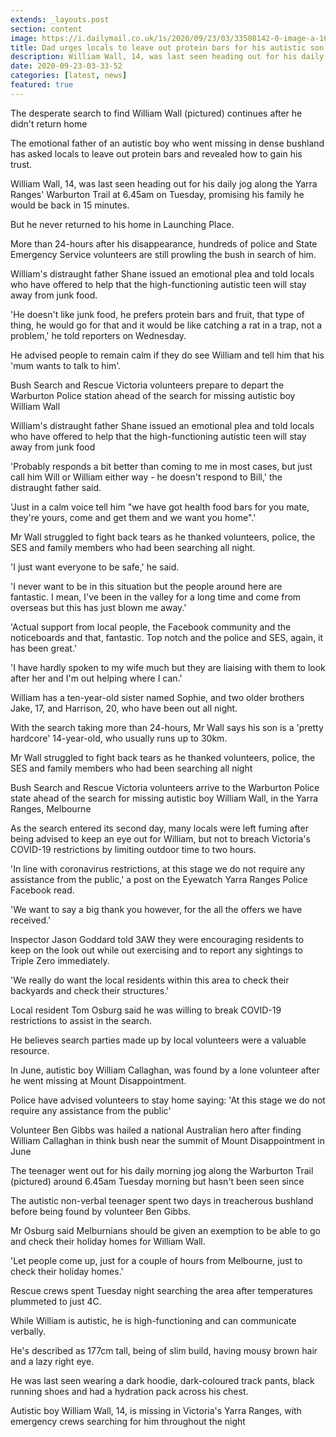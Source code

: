 ```yaml
---
extends: _layouts.post
section: content
image: https://i.dailymail.co.uk/1s/2020/09/23/03/33508142-0-image-a-16_1600827827690.jpg 
title: Dad urges locals to leave out protein bars for his autistic son who vanished after going for a walk 
description: William Wall, 14, was last seen heading out for his daily jog along the Yarra Ranges Warburton Trail at 6.45am on Tuesday, promising his family he would be back in 15 minutes. 
date: 2020-09-23-03-33-52 
categories: [latest, news] 
featured: true 
--- 
```

The desperate search to find William Wall (pictured) continues after he didn't return home

The emotional father of an autistic boy who went missing in dense bushland has asked locals to leave out protein bars and revealed how to gain his trust.

William Wall, 14, was last seen heading out for his daily jog along the Yarra Ranges' Warburton Trail at 6.45am on Tuesday, promising his family he would be back in 15 minutes.

But he never returned to his home in Launching Place.

More than 24-hours after his disappearance, hundreds of police and State Emergency Service volunteers are still prowling the bush in search of him.

William's distraught father Shane issued an emotional plea and told locals who have offered to help that the high-functioning autistic teen will stay away from junk food.

'He doesn't like junk food, he prefers protein bars and fruit, that type of thing, he would go for that and it would be like catching a rat in a trap, not a problem,' he told reporters on Wednesday. 

He advised people to remain calm if they do see William and tell him that his 'mum wants to talk to him'.

Bush Search and Rescue Victoria volunteers prepare to depart the Warburton Police station ahead of the search for missing autistic boy William Wall

William's distraught father Shane issued an emotional plea and told locals who have offered to help that the high-functioning autistic teen will stay away from junk food

'Probably responds a bit better than coming to me in most cases, but just call him Will or William either way - he doesn't respond to Bill,' the distraught father said.

'Just in a calm voice tell him "we have got health food bars for you mate, they're yours, come and get them and we want you home".'

Mr Wall struggled to fight back tears as he thanked volunteers, police, the SES and family members who had been searching all night.

'I just want everyone to be safe,' he said.

'I never want to be in this situation but the people around here are fantastic. I mean, I've been in the valley for a long time and come from overseas but this has just blown me away.'

'Actual support from local people, the Facebook community and the noticeboards and that, fantastic. Top notch and the police and SES, again, it has been great.'

'I have hardly spoken to my wife much but they are liaising with them to look after her and I'm out helping where I can.' 

William has a ten-year-old sister named Sophie, and two older brothers Jake, 17, and Harrison, 20, who have been out all night.

With the search taking more than 24-hours, Mr Wall says his son is a 'pretty hardcore' 14-year-old, who usually runs up to 30km.  

Mr Wall struggled to fight back tears as he thanked volunteers, police, the SES and family members who had been searching all night 

Bush Search and Rescue Victoria volunteers arrive to the Warburton Police state ahead of the search for missing autistic boy William Wall, in the Yarra Ranges, Melbourne

As the search entered its second day, many locals were left fuming after being advised to keep an eye out for William, but not to breach Victoria's COVID-19 restrictions by limiting outdoor time to two hours. 

'In line with coronavirus restrictions, at this stage we do not require any assistance from the public,' a post on the Eyewatch Yarra Ranges Police Facebook read. 

'We want to say a big thank you however, for the all the offers we have received.' 

Inspector Jason Goddard told 3AW they were encouraging residents to keep on the look out while out exercising and to report any sightings to Triple Zero immediately.

'We really do want the local residents within this area to check their backyards and check their structures.'

Local resident Tom Osburg said he was willing to break COVID-19 restrictions to assist in the search. 

He believes search parties made up by local volunteers were a valuable resource. 

In June, autistic boy William Callaghan, was found by a lone volunteer after he went missing at Mount Disappointment.

Police have advised volunteers to stay home saying: 'At this stage we do not require any assistance from the public'

Volunteer Ben Gibbs was hailed a national Australian hero after finding William Callaghan in think bush near the summit of Mount Disappointment in June

The teenager went out for his daily morning jog along the Warburton Trail (pictured) around 6.45am Tuesday morning but hasn't been seen since

The autistic non-verbal teenager spent two days in treacherous bushland before being found by volunteer Ben Gibbs.   

Mr Osburg said Melburnians should be given an exemption to be able to go and check their holiday homes for William Wall.

'Let people come up, just for a couple of hours from Melbourne, just to check their holiday homes.'

Rescue crews spent Tuesday night searching the area after temperatures plummeted to just 4C.

While William is autistic, he is high-functioning and can communicate verbally.

He's described as 177cm tall, being of slim build, having mousy brown hair and a lazy right eye.

He was last seen wearing a dark hoodie, dark-coloured track pants, black running shoes and had a hydration pack across his chest.  

Autistic boy William Wall, 14, is missing in Victoria's Yarra Ranges, with emergency crews searching for him throughout the night

